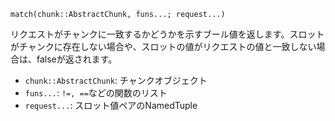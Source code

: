```
match(chunk::AbstractChunk, funs...; request...)
```

リクエストがチャンクに一致するかどうかを示すブール値を返します。スロットがチャンクに存在しない場合や、スロットの値がリクエストの値と一致しない場合は、falseが返されます。

  * `chunk::AbstractChunk`: チャンクオブジェクト
  * `funs...`: `!=, ==`などの関数のリスト
  * `request...`: スロット値ペアのNamedTuple

